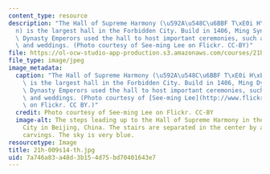 ```yaml
---
content_type: resource
description: "The Hall of Supreme Harmony (\u592A\u548C\u6BBF T\xE0i H\xE9 Di\xE0\
  n) is the largest hall in the Forbidden City. Build in 1406, Ming Synasty and Qing\
  \ Dynasty Emperors used the hall to host important ceremonies, such as enthronements\
  \ and weddings. (Photo courtesy of See-ming Lee on Flickr. CC-BY)"
file: https://ol-ocw-studio-app-production.s3.amazonaws.com/courses/21h-009-the-world-1400-present-spring-2014/7a746a83a48d3b154d75bd70401643e7_21h-009s14-th.jpg
file_type: image/jpeg
image_metadata:
  caption: "The Hall of Supreme Harmony (\u592A\u548C\u6BBF T\xE0i H\xE9 Di\xE0n)\
    \ is the largest hall in the Forbidden City. Build in 1406, Ming Dynasty and Qing\
    \ Dynasty Emperors used the hall to host important ceremonies, such as enthronements\
    \ and weddings. (Photo courtesy of [See-ming Lee](http://www.flickr.com/photos/seeminglee/14631487663)\
    \ on Flickr. CC BY.)"
  credit: Photo courtesy of See-ming Lee on Flickr. CC-BY
  image-alt: The steps leading up to the Hall of Supreme Harmony in the Forbidden
    City in Beijing, China. The stairs are separated in the center by a path of dragon
    carvings. The sky is very blue.
resourcetype: Image
title: 21h-009s14-th.jpg
uid: 7a746a83-a48d-3b15-4d75-bd70401643e7
---
```

